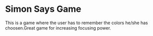 # Simon Says Game
 This is a game where the user has to remember the colors he/she has choosen.Great game for increasing focusing power.
